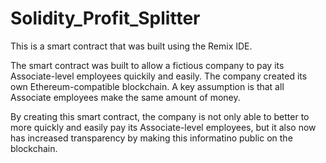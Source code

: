 # Solidity_Profit_Splitter

This is a smart contract that was built using the Remix IDE.  

The smart contract was built to allow a fictious company to pay its Associate-level employees quickily and easily. The company created its own Ethereum-compatible blockchain. A key assumption is that all Associate employees make the same amount of money. 

By creating this smart contract, the company is not only able to better to more quickly and easily pay its Associate-level employees, but it also now has increased transparency by making this informatino public on the blockchain.  
